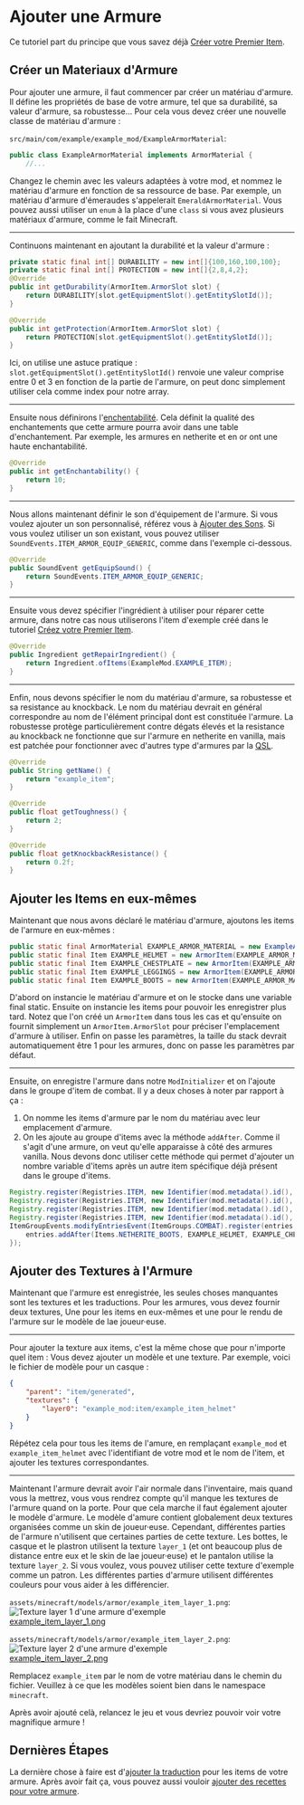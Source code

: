 # Ajouter une Armure

Ce tutoriel part du principe que vous savez déjà [Créer votre Premier Item](first-item).

## Créer un Materiaux d'Armure

Pour ajouter une armure, il faut commencer par créer un matériau d'armure.
Il défine les propriétés de base de votre armure, tel que sa durabilité,
sa valeur d'armure, sa robustesse...
Pour cela vous devez créer une nouvelle classe de matériau d'armure :

`src/main/com/example/example_mod/ExampleArmorMaterial`:

```java
public class ExampleArmorMaterial implements ArmorMaterial {
    //...
```

Changez le chemin avec les valeurs adaptées à votre mod, et nommez le matériau d'armure en fonction de sa ressource de base.
Par exemple, un matériau d'armure d'émeraudes s'appelerait `EmeraldArmorMaterial`.
Vous pouvez aussi utiliser un `enum` à la place d'une `class` si vous avez plusieurs matériaux d'armure, comme le fait Minecraft.

---

Continuons maintenant en ajoutant la durabilité et la valeur d'armure :

```java
private static final int[] DURABILITY = new int[]{100,160,100,100};
private static final int[] PROTECTION = new int[]{2,8,4,2};
@Override
public int getDurability(ArmorItem.ArmorSlot slot) {
	return DURABILITY[slot.getEquipmentSlot().getEntitySlotId()];
}

@Override
public int getProtection(ArmorItem.ArmorSlot slot) {
	return PROTECTION[slot.getEquipmentSlot().getEntitySlotId()];
}
```

Ici, on utilise une astuce pratique : `slot.getEquipmentSlot().getEntitySlotId()` renvoie une valeur
comprise entre 0 et 3 en fonction de la partie de l'armure,
on peut donc simplement utiliser cela comme index pour notre array.

---

Ensuite nous définirons l'[enchentabilité](https://minecraft.wiki/w/Enchanting_mechanics#Enchantability).
Cela définit la qualité des enchantements que cette armure pourra avoir dans une table d'enchantement.
Par exemple, les armures en netherite et en or ont une haute enchantabilité.

```java
@Override
public int getEnchantability() {
	return 10;
}
```

---

Nous allons maintenant définir le son d'équipement de l'armure.
Si vous voulez ajouter un son personnalisé, référez vous à [Ajouter des Sons](../misc/sounds).
Si vous voulez utiliser un son existant, vous pouvez utiliser `SoundEvents.ITEM_ARMOR_EQUIP_GENERIC`,
comme dans l'exemple ci-dessous.

```java
@Override
public SoundEvent getEquipSound() {
	return SoundEvents.ITEM_ARMOR_EQUIP_GENERIC;
}
```

---

Ensuite vous devez spécifier l'ingrédient à utiliser pour réparer cette armure,
dans notre cas nous utiliserons l'item d'exemple créé dans le tutoriel [Créez votre Premier Item](first-item).

```java
@Override
public Ingredient getRepairIngredient() {
	return Ingredient.ofItems(ExampleMod.EXAMPLE_ITEM);
}
```

---

Enfin, nous devons spécifier le nom du matériau d'armure, sa robustesse et sa resistance au knockback.
Le nom du matériau devrait en général correspondre au nom de l'élément principal dont est constituée l'armure.
La robustesse protège particulièrement contre dégats élevés
et la resistance au knockback ne fonctionne que sur l'armure en netherite en vanilla,
mais est patchée pour fonctionner avec d'autres type d'armures par la [QSL](../concepts/qsl-qfapi).

```java
@Override
public String getName() {
	return "example_item";
}
```

```java
@Override
public float getToughness() {
	return 2;
}
```

```java
@Override
public float getKnockbackResistance() {
	return 0.2f;
}
```

## Ajouter les Items en eux-mêmes

Maintenant que nous avons déclaré le matériau d'armure, ajoutons les items de l'armure en eux-mêmes :

<!-- TODO: Note that there will be a link here in the MVP so a path is not specified currently -->

```java
public static final ArmorMaterial EXAMPLE_ARMOR_MATERIAL = new ExampleArmorMaterial();
public static final Item EXAMPLE_HELMET = new ArmorItem(EXAMPLE_ARMOR_MATERIAL, ArmorItem.ArmorSlot.HELMET, new QuiltItemSettings());
public static final Item EXAMPLE_CHESTPLATE = new ArmorItem(EXAMPLE_ARMOR_MATERIAL, ArmorItem.ArmorSlot.CHESTPLATE, new QuiltItemSettings());
public static final Item EXAMPLE_LEGGINGS = new ArmorItem(EXAMPLE_ARMOR_MATERIAL, ArmorItem.ArmorSlot.LEGGINGS, new QuiltItemSettings());
public static final Item EXAMPLE_BOOTS = new ArmorItem(EXAMPLE_ARMOR_MATERIAL, ArmorItem.ArmorSlot.BOOTS, new QuiltItemSettings());
```

D'abord on instancie le matériau d'armure et on le stocke dans une variable final static.
Ensuite on instancie les items pour pouvoir les enregistrer plus tard.
Notez que l'on créé un `ArmorItem` dans tous les cas et qu'ensuite on fournit simplement un `ArmorItem.ArmorSlot`
pour préciser l'emplacement d'armure à utiliser.
Enfin on passe les paramètres, la taille du stack devrait automatiquement être 1 pour les armures,
donc on passe les paramètres par défaut.

---

Ensuite, on enregistre l'armure dans notre `ModInitializer` et on l'ajoute dans le groupe d'item de combat.
Il y a deux choses à noter par rapport à ça :

1. On nomme les items d'armure par le nom du matériau avec leur emplacement d'armure.
2. On les ajoute au groupe d'items avec la méthode `addAfter`.
   Comme il s'agit d'une armure, on veut qu'elle apparaisse à côté des armures vanilla.
   Nous devons donc utiliser cette méthode qui permet d'ajouter un nombre variable d'items après un autre item spécifique déjà présent dans le groupe d'items.

```java
Registry.register(Registries.ITEM, new Identifier(mod.metadata().id(), "example_item_helmet"), EXAMPLE_HELMET);
Registry.register(Registries.ITEM, new Identifier(mod.metadata().id(), "example_item_chestplate"), EXAMPLE_CHESTPLATE);
Registry.register(Registries.ITEM, new Identifier(mod.metadata().id(), "example_item_leggings"), EXAMPLE_LEGGINGS);
Registry.register(Registries.ITEM, new Identifier(mod.metadata().id(), "example_item_boots"), EXAMPLE_BOOTS);
ItemGroupEvents.modifyEntriesEvent(ItemGroups.COMBAT).register(entries -> {
	entries.addAfter(Items.NETHERITE_BOOTS, EXAMPLE_HELMET, EXAMPLE_CHESTPLATE, EXAMPLE_LEGGINGS, EXAMPLE_BOOTS);
});
```

## Ajouter des Textures à l'Armure

Maintenant que l'armure est enregistrée, les seules choses manquantes sont les textures et les traductions.
Pour les armures, vous devez fournir deux textures, Une pour les items en eux-mêmes et une pour le rendu de l'armure sur le modèle de lae joueur·euse.

<!-- TODO: the desectionization fails if nested like this. See svelte.config.json -->
<!-- ### Adding the texture to the Item-->

---

Pour ajouter la texture aux items, c'est la même chose que pour n'importe quel item :
Vous devez ajouter un modèle et une texture.
Par exemple, voici le fichier de modèle pour un casque :

```json
{
	"parent": "item/generated",
	"textures": {
		"layer0": "example_mod:item/example_item_helmet"
	}
}
```

Répétez cela pour tous les items de l'amure, en remplaçant `example_mod` et `example_item_helmet` avec l'identifiant de votre mod et le nom de l'item,
et ajouter les textures correspondantes.

<!-- TODO: the desectionization fails if nested like this. See svelte.config.json -->
<!-- ### Adding the texture for the player model -->

---

Maintenant l'armure devrait avoir l'air normale dans l'inventaire, mais quand vous la mettrez, vous vous rendrez compte qu'il manque les textures de l'armure quand on la porte.
Pour que cela marche il faut également ajouter le modèle d'armure.
Le modèle d'amure contient globalement deux textures organisées comme un skin de joueur·euse.
Cependant, différentes parties de l'armure n'utilisent que certaines parties de cette texture.
Les bottes, le casque et le plastron utilisent la texture `layer_1` (et ont beaucoup plus de distance entre eux et le skin de lae joueur·euse)
et le pantalon utilise la texture `layer_2`.
Si vous voulez, vous pouvez utiliser cette texture d'exemple comme un patron.
Les différentes parties d'armure utilisent différentes couleurs pour vous aider à les différencier.

`assets/minecraft/models/armor/example_item_layer_1.png`:  
![Texture layer 1 d'une armure d'exemple](/items/example_item_layer_1.png)<br><a href="/items/example_item_layer_1.png" target="_blank">example_item_layer_1.png</a>

`assets/minecraft/models/armor/example_item_layer_2.png`:  
![Texture layer 2 d'une armure d'exemple](/items/example_item_layer_2.png)<br><a href="/items/example_item_layer_2.png" target="_blank">example_item_layer_2.png</a>

Remplacez `example_item` par le nom de votre matériau dans le chemin du fichier.
Veuillez à ce que les modèles soient bien dans le namespace `minecraft`.

Après avoir ajouté celà, relancez le jeu et vous devriez pouvoir voir votre magnifique armure !

## Dernières Étapes

La dernière chose à faire est d'[ajouter la traduction](../items/first-item#les-traductions) pour les items de votre armure.
Après avoir fait ça, vous pouvez aussi vouloir [ajouter des recettes pour votre armure](../data/adding-recipes).
